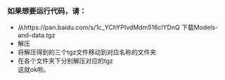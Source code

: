 ### 如果想要运行代码，请：  
- 从https://pan.baidu.com/s/1c_YChYPIvdMdm516clYDnQ  下载Models-and-data.tgz  
- 解压  
- 将解压得到的三个tgz文件移动到对应名称的文件夹  
- 在各个文件夹下分别解压对应的tgz  
这就ok啦。  
